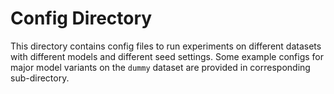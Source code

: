# Config Directory

This directory contains config files to run experiments on different datasets with different models and different seed settings. Some example configs for major model variants on the `dummy` dataset are provided in corresponding sub-directory.
